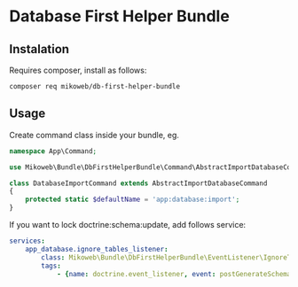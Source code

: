 # Database First Helper Bundle

## Instalation

Requires composer, install as follows:

    composer req mikoweb/db-first-helper-bundle

## Usage

Create command class inside your bundle, eg.

```php
namespace App\Command;

use Mikoweb\Bundle\DbFirstHelperBundle\Command\AbstractImportDatabaseCommand;

class DatabaseImportCommand extends AbstractImportDatabaseCommand
{
    protected static $defaultName = 'app:database:import';
}
```

If you want to lock doctrine:schema:update, add follows service:

```yml
services:
    app_database.ignore_tables_listener:
        class: Mikoweb\Bundle\DbFirstHelperBundle\EventListener\IgnoreTablesListener
        tags:
            - {name: doctrine.event_listener, event: postGenerateSchema }

```
